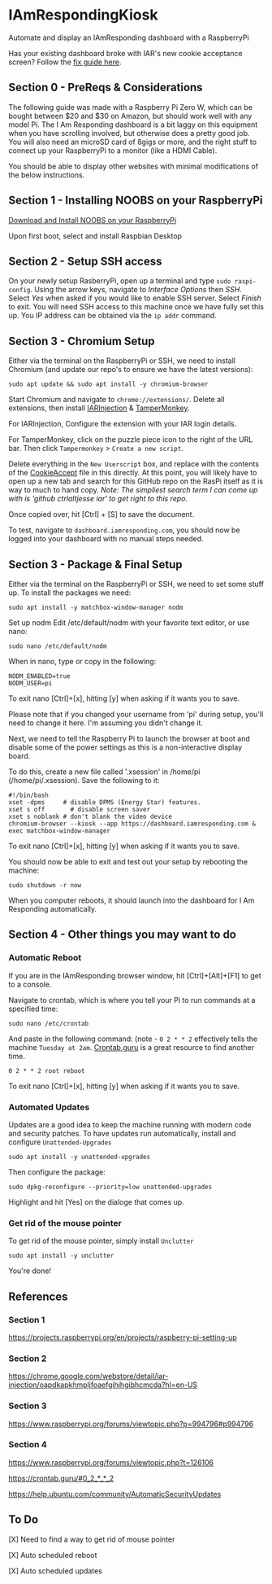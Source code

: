 # IAmRespondingKiosk
Automate and display an IAmResponding dashboard with a RaspberryPi

Has your existing dashboard broke with IAR's new cookie acceptance screen? Follow the [fix guide here](cookieacceptfix.md).

## Section 0 - PreReqs & Considerations
The following guide was made with a Raspberry Pi Zero W, which can be bought between $20 and $30 on Amazon, but should work well with any model Pi. The I Am Responding dashboard is a bit laggy on this equipment when you have scrolling involved, but otherwise does a pretty good job. You will also need an microSD card of 8gigs or more, and the right stuff to connect up your RaspberryPi to a monitor (like a HDMI Cable).

You should be able to display other websites with minimal modifications of the below instructions.

## Section 1 - Installing NOOBS on your RaspberryPi
[Download and Install NOOBS on your RaspberryPi](https://projects.raspberrypi.org/en/projects/raspberry-pi-setting-up)

Upon first boot, select and install Raspbian Desktop

## Section 2 - Setup SSH access
On your newly setup RasberryPi, open up a terminal and type `sudo raspi-config`. Using the arrow keys, navigate to *Interface Options* then *SSH*. Select *Yes* when asked if you would like to enable SSH server. Select *Finish* to exit. You will need SSH access to this machine once we have fully set this up. You IP address can be obtained via the `ip addr` command.
  
## Section 3 - Chromium Setup
Either via the terminal on the RaspberryPi or SSH, we need to install Chromium (and update our repo's to ensure we have the latest versions):

    sudo apt update && sudo apt install -y chromium-browser
    
Start Chromium and navigate to `chrome://extensions/`. Delete all extensions, then install [IARInjection](https://chrome.google.com/webstore/detail/iar-injection/oapdkapkhmpljfoaefgihjhgibhcmcda?hl=en-US) & [TamperMonkey](https://chrome.google.com/webstore/detail/tampermonkey/dhdgffkkebhmkfjojejmpbldmpobfkfo?hl=en). 

For IARInjection, Configure the extension with your IAR login details.

For TamperMonkey, click on the puzzle piece icon to the right of the URL bar. Then click `Tampermonkey` > `Create a new script`.

Delete everything in the `New Userscript` box, and replace with the contents of the [CookieAccept](cookieaccept) file in this directly. At this point, you will likely have to open up a new tab and search for this GitHub repo on the RasPi itself as it is way to much to hand copy.
*Note: The simpliest search term I can come up with is 'github ctrlaltjesse iar' to get right to this repo.*

Once copied over, hit [Ctrl] + [S] to save the document.

To test, navigate to `dashboard.iamresponding.com`, you should now be logged into your dashboard with no manual steps needed.

## Section 3 - Package & Final Setup
Either via the terminal on the RaspberryPi or SSH, we need to set some stuff up. To install the packages we need:

    sudo apt install -y matchbox-window-manager nodm

Set up nodm
Edit /etc/default/nodm with your favorite text editor, or use nano:

    sudo nano /etc/default/nodm
    
When in nano, type or copy in the following:

    NODM_ENABLED=true
    NODM_USER=pi

To exit nano [Ctrl]+[x], hitting [y] when asking if it wants you to save.

Please note that if you changed your username from 'pi' during setup, you'll need to change it here. I'm assuming you didn't change it.

Next, we need to tell the Raspberry Pi to launch the browser at boot and disable some of the power settings as this is a non-interactive display board.

To do this, create a new file called '.xsession' in /home/pi (/home/pi/.xsession). Save the following to it: 

    #!/bin/bash
    xset -dpms     # disable DPMS (Energy Star) features.
    xset s off       # disable screen saver
    xset s noblank # don't blank the video device
    chromium-browser --kiosk --app https://dashboard.iamresponding.com & exec matchbox-window-manager
    
To exit nano [Ctrl]+[x], hitting [y] when asking if it wants you to save.
    
You should now be able to exit and test out your setup by rebooting the machine:

    sudo shutdown -r now
    
When you computer reboots, it should launch into the dashboard for I Am Responding automatically.

## Section 4 - Other things you may want to do
### Automatic Reboot
If you are in the IAmResponding browser window, hit [Ctrl]+[Alt]+[F1] to get to a console.

Navigate to crontab, which is where you tell your Pi to run commands at a specified time:

    sudo nano /etc/crontab
    
And paste in the following command: (note - `0 2 * * 2` effectively tells the machine `Tuesday at 2am`. [Crontab.guru](https://crontab.guru/) is a great resource to find another time.

    0 2 * * 2 root reboot
    
To exit nano [Ctrl]+[x], hitting [y] when asking if it wants you to save.

### Automated Updates
Updates are a good idea to keep the machine running with modern code and security patches. To have updates run automatically, install and configure `Unattended-Upgrades`

    sudo apt install -y unattended-upgrades
    
Then configure the package:

    sudo dpkg-reconfigure --priority=low unattended-upgrades
    
Highlight and hit [Yes] on the dialoge that comes up.

### Get rid of the mouse pointer
To get rid of the mouse pointer, simply install `Unclutter`

    sudo apt install -y unclutter

You're done!

## References
### Section 1
https://projects.raspberrypi.org/en/projects/raspberry-pi-setting-up

### Section 2
https://chrome.google.com/webstore/detail/iar-injection/oapdkapkhmpljfoaefgihjhgibhcmcda?hl=en-US

### Section 3
https://www.raspberrypi.org/forums/viewtopic.php?p=994796#p994796

### Section 4
https://www.raspberrypi.org/forums/viewtopic.php?t=126106

https://crontab.guru/#0_2_*_*_2

https://help.ubuntu.com/community/AutomaticSecurityUpdates

## To Do
[X] Need to find a way to get rid of mouse pointer

[X] Auto scheduled reboot

[X] Auto scheduled updates
